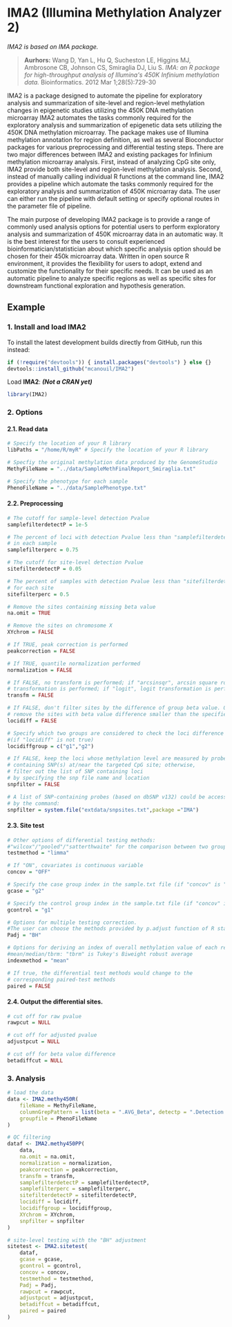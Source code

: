 IMA2 (Illumina Methylation Analyzer 2)
======================================

*IMA2 is based on IMA package.*

>**Aurhors:**
>Wang D, Yan L, Hu Q, Sucheston LE, Higgins MJ, Ambrosone CB, Johnson CS, Smiraglia DJ, Liu S.
>*IMA: an R package for high-throughput analysis of Illumina's 450K Infinium methylation data.*
>Bioinformatics. 2012 Mar 1;28(5):729-30


IMA2 is a package designed to automate the pipeline for exploratory analysis and summarization of site-level and region-level methylation changes in epigenetic studies utilizing the 450K DNA methylation microarray
IMA2 automates the tasks commonly required for the exploratory analysis and summarization of epigenetic data sets utilizing the 450K DNA methylation microarray. The package makes use of Illumina methylation annotation for region definition, as well as several Bioconductor packages for various preprocessing and differential testing steps. There are two major differences between IMA2 and existing packages for Infinium methylation microarray analysis. First, instead of analyzing CpG site only, IMA2 provide both site-level and region-level methylation analysis. Second, instead of manually calling individual R functions at the command line, IMA2 provides a pipeline which automate the tasks commonly required for the exploratory analysis and summarization of 450K microarray data. The user can either run the pipeline with default setting or specify optional routes in the parameter file of pipeline.

The main purpose of developing IMA2 package is to provide a range of commonly used analysis options for potential users to perform exploratory analysis and summarization of 450K microarray data in an automatic way. It is the best interest for the users to consult experienced bioinformatician/statistician about which specific analysis option should be chosen for their 450k microarray data. Written in open source R environment, it provides the flexibility for users to adopt, extend and customize the functionality for their specific needs. It can be used as an automatic pipeline to analyze specific regions as well as specific sites for downstream functional exploration and hypothesis generation.



## Example
### 1. Install and load IMA2
To install the latest development builds directly from GitHub, run this instead:
```r
if (!require("devtools")) { install.packages("devtools") } else {}
devtools::install_github("mcanouil/IMA2")
```
Load **IMA2**: ***(Not a CRAN yet)***
```r
library(IMA2)
```

### 2. Options
#### 2.1. Read data
```r
# Specify the location of your R library
libPaths = "/home/R/myR" # Specify the location of your R library

# Specfiy the original methylation data produced by the GenomeStudio
MethyFileName = "../data/SampleMethFinalReport_Smiraglia.txt"

# Specify the phenotype for each sample
PhenoFileName = "../data/SamplePhenotype.txt"
```

#### 2.2. Preprocessing
```r
# The cutoff for sample-level detection Pvalue
samplefilterdetectP = 1e-5

# The percent of loci with detection Pvalue less than "samplefilterdetectP"
# in each sample
samplefilterperc = 0.75

# The cutoff for site-level detection Pvalue
sitefilterdetectP = 0.05

# The percent of samples with detection Pvalue less than "sitefilterdetectP"
# for each site
sitefilterperc = 0.5

# Remove the sites containing missing beta value
na.omit = TRUE

# Remove the sites on chromosome X
XYchrom = FALSE

# If TRUE, peak correction is performed
peakcorrection = FALSE

# If TRUE, quantile normalization performed
normalization = FALSE

# If FALSE, no transform is performed; if "arcsinsqr", arcsin square root
# transformation is performed; if "logit", logit transformation is performed
transfm = FALSE

# If FALSE, don't filter sites by the difference of group beta value. Otherwise,
# remove the sites with beta value difference smaller than the specified value
locidiff = FALSE

# Specify which two groups are considered to check the loci difference
#(if "locidiff" is not true)
locidiffgroup = c("g1","g2")

# If FALSE, keep the loci whose methylation level are measured by probes
# containing SNP(s) at/near the targeted CpG site; otherwise,
# filter out the list of SNP containing loci
# by specifying the snp file name and location
snpfilter = FALSE

# A list of SNP-containing probes (based on dbSNP v132) could be accessed
# by the command:
snpfilter = system.file("extdata/snpsites.txt",package ="IMA")
```

#### 2.3. Site test
```r
# Other options of differential testing methods:
#"wilcox"/"pooled"/"satterthwaite" for the comparison between two group
testmethod = "limma"

# If "ON", covariates is continuous variable
concov = "OFF"

# Specify the case group index in the sample.txt file (if "concov" is "ON")
gcase = "g2"

# Specify the control group index in the sample.txt file (if "concov" is "ON")
gcontrol = "g1"

# Options for multiple testing correction.
#The user can choose the methods provided by p.adjust function of R stat package
Padj = "BH"

# Options for deriving an index of overall methylation value of each region.
#mean/median/tbrm: "tbrm" is Tukey's Biweight robust average
indexmethod = "mean"

# If true, the differential test methods would change to the
# corresponding paired-test methods
paired = FALSE
```

#### 2.4. Output the differential sites.
```r
# cut off for raw pvalue
rawpcut = NULL

# cut off for adjusted pvalue
adjustpcut = NULL

# cut off for beta value difference
betadiffcut = NULL
```

### 3. Analysis
```r
# load the data
data <- IMA2.methy450R(
    fileName = MethyFileName,
    columnGrepPattern = list(beta = ".AVG_Beta", detectp = ".Detection.Pval"),
    groupfile = PhenoFileName
)

# QC filtering
dataf <- IMA2.methy450PP(
    data,
    na.omit = na.omit,
    normalization = normalization,
    peakcorrection = peakcorrection,
    transfm = transfm,
    samplefilterdetectP = samplefilterdetectP,
    samplefilterperc = samplefilterperc,
    sitefilterdetectP = sitefilterdetectP,
    locidiff = locidiff,
    locidiffgroup = locidiffgroup,
    XYchrom = XYchrom,
    snpfilter = snpfilter
)

# site-level testing with the "BH" adjustment
sitetest <- IMA2.sitetest(
    dataf,
    gcase = gcase,
    gcontrol = gcontrol,
    concov = concov,
    testmethod = testmethod,
    Padj = Padj,
    rawpcut = rawpcut,
    adjustpcut = adjustpcut,
    betadiffcut = betadiffcut,
    paired = paired
)
```
